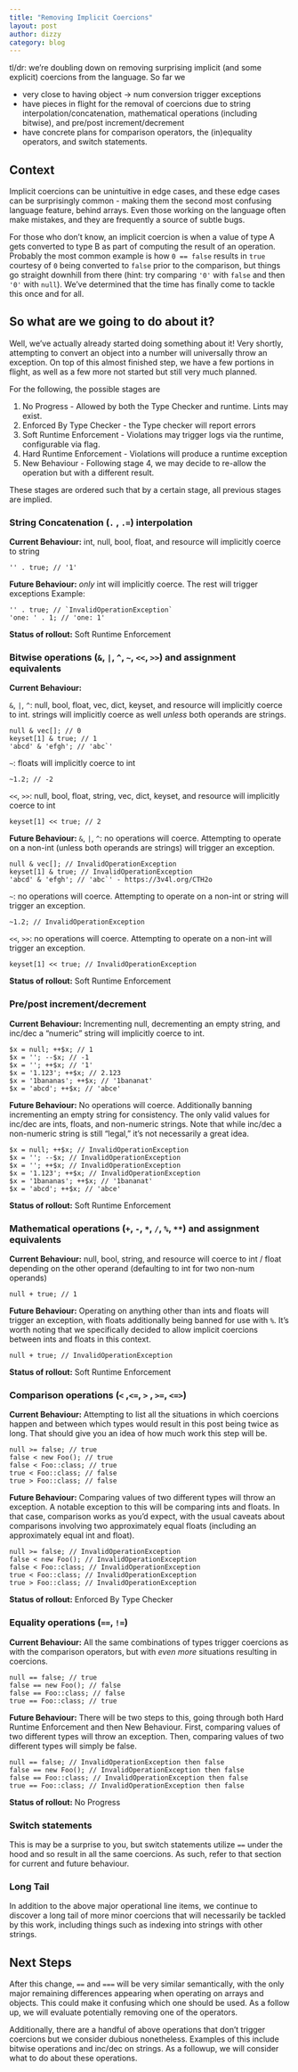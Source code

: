 ```yaml
---
title: "Removing Implicit Coercions"
layout: post
author: dizzy
category: blog
---
```


tl/dr: we’re doubling down on removing surprising implicit (and some explicit) coercions from the language. So far we

* very close to having object → num conversion trigger exceptions
* have pieces in flight for the removal of coercions due to string interpolation/concatenation, mathematical operations (including bitwise), and pre/post increment/decrement
* have concrete plans for comparison operators, the (in)equality operators, and switch statements.

## Context

Implicit coercions can be unintuitive in edge cases, and these edge cases can be surprisingly common - making them the second most confusing language feature, behind arrays. Even those working on the language often make mistakes, and they are frequently a source of subtle bugs.

For those who don’t know, an implicit coercion is when a value of type A gets converted to type B as part of computing the result of an operation. Probably the most common example is how `0 == false` results in `true` courtesy of `0` being converted to `false` prior to the comparison, but things go straight downhill from there (hint: try comparing `'0'` with `false` and then `'0'` with `null`). We’ve determined that the time has finally come to tackle this once and for all. 

## So what are we going to do about it?

Well, we’ve actually already started doing something about it! Very shortly, attempting to convert an object into a number will universally throw an exception. On top of this almost finished step, we have a few portions in flight, as well as a few more not started but still very much planned.

For the following, the possible stages are

1. No Progress - Allowed by both the Type Checker and runtime. Lints may exist.
2. Enforced By Type Checker - the Type checker will report errors
3. Soft Runtime Enforcement - Violations may trigger logs via the runtime, configurable via flag.
4. Hard Runtime Enforcement - Violations will produce a runtime exception
5. New Behaviour - Following stage 4, we may decide to re-allow the operation but with a different result.

These stages are ordered such that by a certain stage, all previous stages are implied.

### String Concatenation (`.` , `.=`) interpolation

**Current Behaviour:**
int, null, bool, float, and resource will implicitly coerce to string

```
'' . true; // '1'
```

**Future Behaviour:**
*only* int will implicitly coerce. The rest will trigger exceptions
Example:

```
'' . true; // `InvalidOperationException` 
'one: ' . 1; // 'one: 1'
```

**Status of rollout:** 
Soft Runtime Enforcement

### Bitwise operations (`&`, `|`, `^`, `~`, `<<`, `>>`) and assignment equivalents

**Current Behaviour:**

`&`, `|`, `^`: null, bool, float, vec, dict, keyset, and resource will implicitly coerce to int. strings will implicitly coerce as well *unless* both operands are strings.

```
null & vec[]; // 0
keyset[1] & true; // 1
'abcd' & 'efgh'; // 'abc`'
```

`~`: floats will implicitly coerce to int

```
~1.2; // -2
```

`<<`, `>>`: null, bool, float, string, vec, dict, keyset, and resource will implicitly coerce to int

```
keyset[1] << true; // 2
```

**Future Behaviour:**
`&`, `|`, `^`: no operations will coerce. Attempting to operate on a non-int (unless both operands are strings) will trigger an exception.

```
null & vec[]; // InvalidOperationException
keyset[1] & true; // InvalidOperationException
'abcd' & 'efgh'; // 'abc`' - https://3v4l.org/CTH2o
```

`~`: no operations will coerce. Attempting to operate on a non-int or string will trigger an exception.

```
~1.2; // InvalidOperationException
```

`<<`, `>>`: no operations will coerce. Attempting to operate on a non-int will trigger an exception.

```
keyset[1] << true; // InvalidOperationException
```

**Status of rollout:** 
Soft Runtime Enforcement

### Pre/post increment/decrement

**Current Behaviour:**
Incrementing null, decrementing an empty string, and inc/dec a “numeric” string will implicitly coerce to int.

```
$x = null; ++$x; // 1
$x = ''; --$x; // -1
$x = ''; ++$x; // '1'
$x = '1.123'; ++$x; // 2.123
$x = '1bananas'; ++$x; // '1bananat'
$x = 'abcd'; ++$x; // 'abce'
```

**Future Behaviour:**
No operations will coerce. Additionally banning incrementing an empty string for consistency. The only valid values for inc/dec are ints, floats, and non-numeric strings. Note that while inc/dec a non-numeric string is still “legal,” it’s not necessarily a great idea.

```
$x = null; ++$x; // InvalidOperationException
$x = ''; --$x; // InvalidOperationException
$x = ''; ++$x; // InvalidOperationException
$x = '1.123'; ++$x; // InvalidOperationException
$x = '1bananas'; ++$x; // '1bananat'
$x = 'abcd'; ++$x; // 'abce'
```

**Status of rollout:** 
Soft Runtime Enforcement

### Mathematical operations (`+`, `-`, `*`, `/`, `%`, `**`) and assignment equivalents

**Current Behaviour:**
null, bool, string, and resource will coerce to int / float depending on the other operand (defaulting to int for two non-num operands)

```
null + true; // 1
```

**Future Behaviour:**
Operating on anything other than ints and floats will trigger an exception, with floats additionally being banned for use with `%`. It’s worth noting that we specifically decided to allow implicit coercions between ints and floats in this context.

```
null + true; // InvalidOperationException
```

**Status of rollout:** 
Soft Runtime Enforcement

### Comparison operations (`<` ,`<=`, `>` , `>=`, `<=>`)

**Current Behaviour:**
Attempting to list all the situations in which coercions happen and between which types would result in this post being twice as long. That should give you an idea of how much work this step will be.

```
null >= false; // true
false < new Foo(); // true
false < Foo::class; // true
true < Foo::class; // false
true > Foo::class; // false
```

**Future Behaviour:**
Comparing values of two different types will throw an exception. A notable exception to this will be comparing ints and floats. In that case, comparison works as you’d expect, with the usual caveats about comparisons involving two approximately equal floats (including an approximately equal int and float).

```
null >= false; // InvalidOperationException
false < new Foo(); // InvalidOperationException
false < Foo::class; // InvalidOperationException
true < Foo::class; // InvalidOperationException
true > Foo::class; // InvalidOperationException
```

**Status of rollout:** 
Enforced By Type Checker

### Equality operations (`==`, `!=`)

**Current Behaviour:**
All the same combinations of types trigger coercions as with the comparison operators, but with *even more* situations resulting in coercions.

```
null == false; // true
false == new Foo(); // false
false == Foo::class; // false
true == Foo::class; // true
```

**Future Behaviour:**
There will be two steps to this, going through both Hard Runtime Enforcement and then New Behaviour. First, comparing values of two different types will throw an exception. Then, comparing values of two different types will simply be false.

```
null == false; // InvalidOperationException then false
false == new Foo(); // InvalidOperationException then false
false == Foo::class; // InvalidOperationException then false
true == Foo::class; // InvalidOperationException then false
```

**Status of rollout:** 
No Progress

### Switch statements

This is may be a surprise to you, but switch statements utilize `==` under the hood and so result in all the same coercions. As such, refer to that section for current and future behaviour.

### **Long Tail**

In addition to the above major operational line items, we continue to discover a long tail of more minor coercions that will necessarily be tackled by this work, including things such as indexing into strings with other strings. 

## Next Steps

After this change, `==` and `===` will be very similar semantically, with the only major remaining differences appearing when operating on arrays and objects. This could make it confusing which one should be used. As a follow up, we will evaluate potentially removing one of the operators.

Additionally, there are a handful of above operations that don’t trigger coercions but we consider dubious nonetheless. Examples of this include bitwise operations and inc/dec on strings. As a followup, we will consider what to do about these operations.
